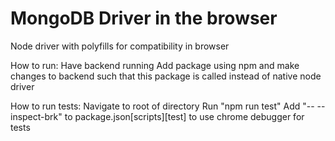 # MongoDB Driver in the browser
Node driver with polyfills for compatibility in browser

How to run:
Have backend running
Add package using npm and make changes to backend such that 
this package is called instead of native node driver

How to run tests:
Navigate to root of directory
Run "npm run test" 
Add "-- --inspect-brk" to package.json\[scripts]\[test] to use chrome debugger for tests

